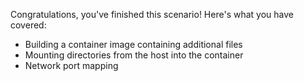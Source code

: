 Congratulations, you've finished this scenario! Here's what you have covered:

- Building a container image containing additional files
- Mounting directories from the host into the container
- Network port mapping
